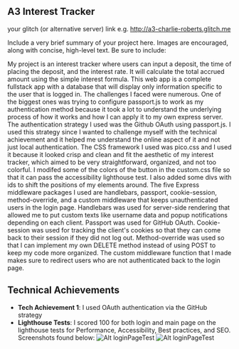 ## A3 Interest Tracker

your glitch (or alternative server) link e.g. http://a3-charlie-roberts.glitch.me

Include a very brief summary of your project here. Images are encouraged, along with concise, high-level text. Be sure to include:

My project is an interest tracker where users can input a deposit, the time of placing the deposit, and the interest rate. It will calculate the total accrued amount using the simple interest formula. This web app is a complete fullstack app with a database that will display only information specific to the user that is logged in. The challenges I faced were numerous. One of the biggest ones was trying to configure passport.js to work as my authentication method because it took a lot to understand the underlying process of how it works and how I can apply it to my own express server. The authentication strategy I used was the Github OAuth using passport.js. I used this strategy since I wanted to challenge myself with the technical achievement and it helped me understand the online aspect of it and not just local authentication. The CSS framework I used was pico.css and I used it because it looked crisp and clean and fit the aesthetic of my interest tracker, which aimed to be very straightforward, organized, and not too colorful. I modifed some of the colors of the button in the custom.css file so that it can pass the accessibility lighthouse test. I also added some divs with ids to shift the positions of my elements around. The five Express middleware packages I used are handlebars, passport, cookie-session, method-override, and a custom middleware that keeps unauthenticated users in the login page. Handlebars was used for server-side rendering that allowed me to put custom texts like username data and popup notifications depending on each client. Passport was used for GitHub OAuth. Cookie-session was used for tracking the client's cookies so that they can come back to their session if they did not log out. Method-override was used so that I can implement my own DELETE method instead of using POST to keep my code more organized. The custom middleware function that I made makes sure to redirect users who are not authenticated back to the login page.

## Technical Achievements
- **Tech Achievement 1**: I used OAuth authentication via the GitHub strategy
- **Lighthouse Tests**: I scored 100 for both login and main page on the lighthouse tests for Performance, Accessibility, Best practices, and SEO. Screenshots found below:
![Alt loginPageTest](https://github.com/andrewhariyanto/webware-a3-persistence/lighthouse_tests/loginPageLighthouse.png)
![Alt loginPageTest](https://github.com/andrewhariyanto/webware-a3-persistence/lighthouse_tests/mainPageLighthouse.png)
